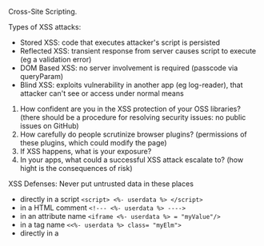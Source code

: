 Cross-Site Scripting.

Types of XSS attacks:

- Stored XSS: code that executes attacker's script is persisted
- Reflected XSS: transient response from server causes script to execute (eg a validation error)
- DOM Based XSS: no server involvement is required (passcode via queryParam)
- Blind XSS: exploits vulnerability in another app (eg log-reader), that attacker can't see or access under normal means




1. How confident are you in the XSS protection of your OSS libraries? (there should be a procedure for resolving security issues: no public issues on GitHub)
2. How carefully do people scrutinize browser plugins? (permissions of these plugins, which could modify the page)
3. If XSS happens, what is your exposure?
4. In your apps, what could a successful XSS attack escalate to? (how hight is the consequences of risk)

XSS Defenses: Never put untrusted data in these places

- directly in a script `<script> <%- userdata %> </script>`
- in a HTML comment `<!--- <%- userdata %> ---->`
- in an attribute name `<iframe <%- userdata %> = "myValue"/>`
- in a tag name `<<%- userdata %> class= "myElm">`
- directly in a <style> block `<style> <%- userdata %> </style>`

XSS Defense: sanitize the data 

example: https://github.com/ESAPI/node-esapi 

careful 'templating JS': `<script> alert("Hello <%- userdata %>") </script>`  => Content-type:'application/json' => keep user's values as values not as code.

XSS Defense: Content Security Policy (CSP)

- Browsers can't tell the difference between scripts downloaded from your origin vs another. It is a single execution content.
- CSP allows us to tell modern browsers which sources they should trust, and for what types of resources.
- This info comes via HTTP response or via header/meta tags  `Content-Security-Policy: script-src 'self' https://mike.works`
- Multiple directives are separated by semicolon / re-defining the directive with the same name has no effect / by default directives are permissive

[List of CSP-directives](https://developer.mozilla.org/en-US/docs/Web/HTTP/Headers/Content-Security-Policy)

CSP and 'unsafe-inline'
Banning script tags by less JS in HTML as possible: crypto nonces must be generated per pageload and change unpredictably or sha256 (checksum to CSP).

[Helmet to secure Express apps](https://github.com/helmetjs/helmet)
